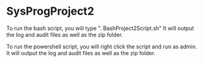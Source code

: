 # SysProgProject2

To run the bash script, you will type ". BashProject2Script.sh" It will output the log and audit files as well as the zip folder. 

To run the powershell script, you will right click the script and run as admin. It will output the log and audit files as well as the zip folder. 
